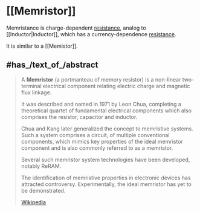 
# [[Memristor]] 

Memristance is charge-dependent [resistance](https://en.wikipedia.org/wiki/Electrical_resistance "Electrical resistance"), analog to 
[[Inductor|Inductor]], which has a currency-dependence [resistance](https://en.wikipedia.org/wiki/Electrical_resistance "Electrical resistance"). 

It is similar to a [[Memistor]]. 


## #has_/text_of_/abstract 

> A **Memristor** (a portmanteau of memory resistor) is a non-linear two-terminal electrical component 
> relating electric charge and magnetic flux linkage. 
> 
> It was described and named in 1971 by Leon Chua, 
> completing a theoretical quartet of fundamental electrical components 
> which also comprises the resistor, capacitor and inductor.
>
> Chua and Kang later generalized the concept to memristive systems. 
> Such a system comprises a circuit, of multiple conventional components, 
> which mimics key properties of the ideal memristor component 
> and is also commonly referred to as a memristor. 
> 
> Several such memristor system technologies have been developed, notably ReRAM.
>
> The identification of memristive properties in electronic devices has attracted controversy. 
> Experimentally, the ideal memristor has yet to be demonstrated.
>
> [Wikipedia](https://en.wikipedia.org/wiki/Memristor) 




